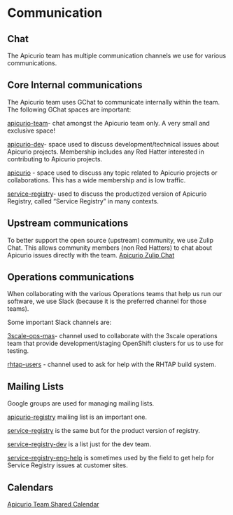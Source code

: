 # Communication

## Chat
The Apicurio team has multiple communication channels we use for various communications.

## Core Internal communications
The Apicurio team uses GChat to communicate internally within the team.  The following GChat spaces are important:

[apicurio-team](https://mail.google.com/mail/u/1/#chat/space/AAAAnK5QyQ0)- chat amongst the Apicurio team only.  A very small and exclusive space!

[apicurio-dev](https://mail.google.com/mail/u/1/#chat/space/AAAAyw20bSc)- space used to discuss development/technical issues about Apicurio projects.  Membership includes any Red Hatter interested in contributing to Apicurio projects.

[apicurio](https://mail.google.com/mail/u/1/#chat/space/AAAA79P-pXw) - space used to discuss any topic related to Apicurio projects or collaborations.  This has a wide membership and is low traffic.

[service-registry](https://docs.google.com/document/d/1OaCf3p7dMpbCqATIBsuPkEbNDRTnVi-kv_bXeYvlsZ0/edit#:~:text=https%3A//mail.google.-,com,-/mail/u/1)- used to discuss the productized version of Apicurio Registry, called “Service Registry” in many contexts.

## Upstream communications
To better support the open source (upstream) community, we use Zulip Chat.  This allows community members (non Red Hatters) to chat about Apicurio issues directly with the team.
[Apicurio Zulip Chat](https://apicurio.zulipchat.com/)

## Operations communications
When collaborating with the various Operations teams that help us run our software, we use Slack (because it is the preferred channel for those teams). 

Some important Slack channels are:

[3scale-ops-mas](https://redhat-internal.slack.com/archives/C0586GTTXH9)- channel used to collaborate with the 3scale operations team that provide development/staging OpenShift clusters for us to use for testing.

[rhtap-users](https://redhat-internal.slack.com/archives/C04PZ7H0VA8) - channel used to ask for help with the RHTAP build system.

## Mailing Lists
Google groups are used for managing mailing lists.

[apicurio-registry](https://groups.google.com/u/1/a/redhat.com/g/apicurio-registry) mailing list is an important one.

[service-registry](https://groups.google.com/u/1/a/redhat.com/g/service-registry) is the same but for the product version of registry.

[service-registry-dev](https://groups.google.com/u/1/a/redhat.com/g/service-registry-dev) is a list just for the dev team.

[service-registry-eng-help](https://groups.google.com/u/1/a/redhat.com/g/service-registry-eng-help) is sometimes used by the field to get help for 
Service Registry issues at customer sites.

## Calendars
[Apicurio Team Shared Calendar](https://calendar.google.com/calendar/embed?src=c_lqodtqurm6lsfq8sain7ps2di4%40group.calendar.google.com&ctz=Europe%2FRome)






